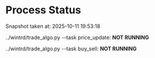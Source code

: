 # Process Status

Snapshot taken at: 2025-10-11 19:53:18

../wintrd/trade_algo.py --task price_update: **NOT RUNNING**

../wintrd/trade_algo.py --task buy_sell: **NOT RUNNING**


